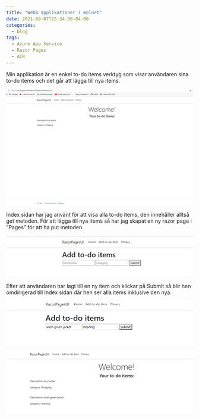 ```yaml
---
title: "Webb applikationer i molnet"
date: 2021-09-07T15:34:30-04:00
categories:
  - blog
tags:
  - Azure App Service
  - Razor Pages
  - ACR
---
```

Min applikation är en enkel to-do items verktyg som visar användaren sina to-do items och det går att lägga till nya items. 

![Applikationen](/assets/images/minpage.png)

Index sidan har jag använt för att visa alla to-do items, den innehåller alltså get metoden. För att lägga till nya items så har jag skapat en ny razor page i ”Pages” för att ha put metoden. 

![Lägg till](/assets/images/additems.png)

Efter att användaren har lagt till en ny item och klickar på Submit så blir hen omdirigerad till Index sidan där hen ser alla items inklusive den nya. 

![Lägg till to-do item](/assets/images/exitem.png)

![Lägg till to-do item index](/assets/images/exitem2.png)